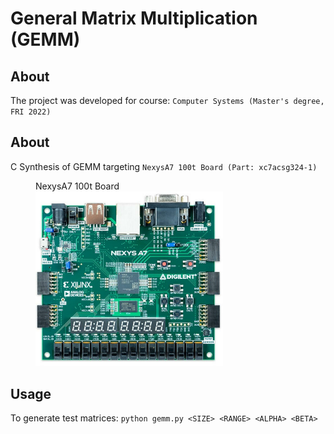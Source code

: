 # General Matrix Multiplication (GEMM)

## About
The project was developed for course: `Computer Systems (Master's degree, FRI 2022)`

## About
C Synthesis of GEMM targeting `NexysA7 100t Board (Part: xc7acsg324-1)`
<figure>
<figcaption>NexysA7 100t Board</figcaption>
<img src="img/NexysA7.jpg" alt="my alt text" width="300"/>
</figure>

## Usage
To generate test matrices: `python gemm.py <SIZE> <RANGE> <ALPHA> <BETA>` 